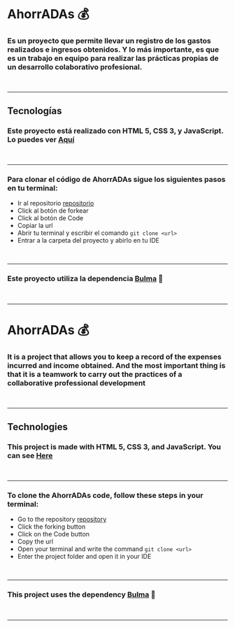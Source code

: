 # AhorrADAs 💰

### Es un proyecto que permite llevar un registro de los gastos realizados e ingresos obtenidos. Y lo más importante, es que es un trabajo en equipo para realizar las prácticas propias de un desarrollo colaborativo profesional.

<br>

***
## Tecnologías

### Este proyecto está realizado con HTML 5, CSS 3, y JavaScript. Lo puedes ver [Aquí](https://ecstatic-hoover-b5c3de.netlify.app/)

<br>

***

### Para clonar el código de AhorrADAs sigue los siguientes pasos en tu terminal:

- Ir al repositorio [repositorio](https://karijofre.github.io/Ahorradas-II/)
- Click al botón de forkear
- Click al botón de Code
- Copiar la url
- Abrir tu terminal y escribir el comando   ```git clone <url>```
- Entrar a la carpeta del proyecto y abirlo en tu IDE

<br>

***

### Este proyecto utiliza la dependencia [Bulma](https://bulma.io/) 🌈

<br>

***


# AhorrADAs 💰

### It is a project that allows you to keep a record of the expenses incurred and income obtained. And the most important thing is that it is a teamwork to carry out the practices of a collaborative professional development

<br>

***
## Technologies

### This project is made with HTML 5, CSS 3, and JavaScript. You can see [Here](https://ecstatic-hoover-b5c3de.netlify.app/)

<br>

***

### To clone the AhorrADAs code, follow these steps in your terminal:

- Go to the repository [repository](https://karijofre.github.io/Ahorradas-II/)
- Click the forking button
- Click on the Code button
- Copy the url
- Open your terminal and write the command   ```git clone <url>```
- Enter the project folder and open it in your IDE

<br>

***

### This project uses the dependency [Bulma](https://bulma.io/) 🌈

<br>

***




